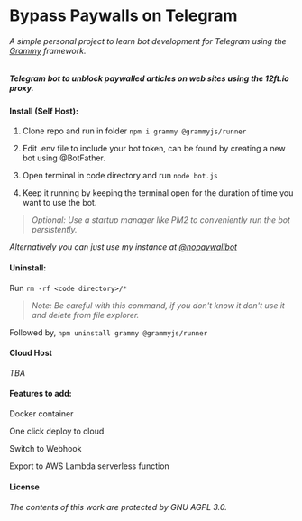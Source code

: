 # Bypass Paywalls on Telegram

###### _A simple personal project to learn bot development for Telegram using the [Grammy](https://github.com/grammyjs/grammY) framework._

##### Telegram bot to unblock paywalled articles on web sites using the 12ft.io proxy.

#### Install (Self Host):

1. Clone repo and run in folder ```npm i grammy @grammyjs/runner```

2. Edit .env file to include your bot token, can be found by creating a new bot using @BotFather.

3. Open terminal in code directory and run ```node bot.js```

4. Keep it running by keeping the terminal open for the duration of time you want to use the bot.

>_*Optional:* Use a startup manager like PM2 to conveniently run the bot persistently._

_*Alternatively you can just use my instance at [@nopaywallbot](https://nopaywallbot.t.me/)*_ 

#### Uninstall:

Run ```rm -rf <code directory>/*```

>_*Note:* Be careful with this command, if you don't know it don't use it and delete from file explorer._

Followed by, ```npm uninstall grammy @grammyjs/runner```

#### Cloud Host

_TBA_

#### Features to add:

Docker container

One click deploy to cloud

Switch to Webhook

Export to AWS Lambda serverless function

#### License

###### The contents of this work are protected by GNU AGPL 3.0.
